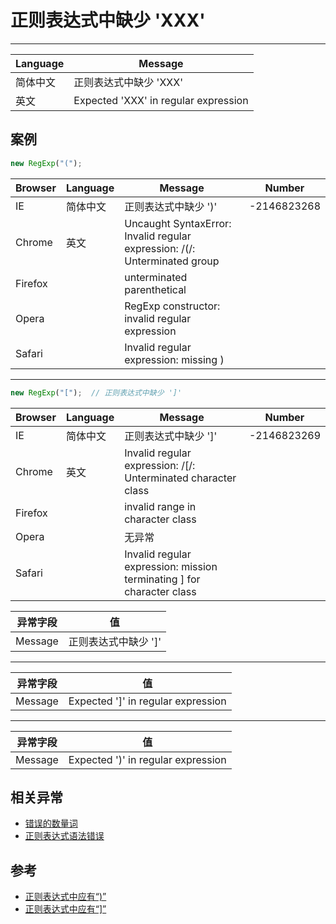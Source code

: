 
# 正则表达式中缺少 'XXX'

----

| Language | Message                              |
|----------|--------------------------------------|
| 简体中文 | 正则表达式中缺少 'XXX'               |
| 英文     | Expected 'XXX' in regular expression |

## 案例

```javascript
new RegExp("(");
```

| Browser | Language | Message                                                                   | Number      |
|---------|----------|---------------------------------------------------------------------------|-------------|
| IE      | 简体中文 | 正则表达式中缺少 ')'                                                      | -2146823268 |
| Chrome  | 英文     | Uncaught SyntaxError: Invalid regular expression: /(/: Unterminated group |             |
| Firefox |          | unterminated parenthetical                                                |             |
| Opera   |          | RegExp constructor: invalid regular expression                            |             |
| Safari  |          | Invalid regular expression: missing )                                     |             |


----

```javascript
new RegExp("[");  // 正则表达式中缺少 ']'
```

| Browser | Language | Message                                                               | Number      |
|---------|----------|-----------------------------------------------------------------------|-------------|
| IE      | 简体中文 | 正则表达式中缺少 ']'                                                  | -2146823269 |
| Chrome  | 英文     | Invalid regular expression: /[/: Unterminated character class         |             |
| Firefox |          | invalid range in character class                                      |             |
| Opera   |          | 无异常                                                                |             |
| Safari  |          | Invalid regular expression: mission terminating ] for character class |             |



| 异常字段 | 值                   |
|----------|----------------------|
| Message  | 正则表达式中缺少 ']' |

----

| 异常字段 | 值                                 |
|----------|------------------------------------|
| Message  | Expected ']' in regular expression |

----

| 异常字段 | 值                                 |
|----------|------------------------------------|
| Message  | Expected ')' in regular expression |

## 相关异常

* [错误的数量词](./unexpected-quantifier.md)
* [正则表达式语法错误](./regular-expression-syntax-error.md)

<!-- 抛出相关异常 -->
<script type="text/javascript">
try{new RegExp('(');}catch(ex){monitor.error(ex);}
try{new RegExp("[");}catch(ex){monitor.error(ex);}
</script>

## 参考

* [正则表达式中应有“)”](http://msdn.microsoft.com/zh-cn/library/5ay321c5%28v=vs.94%29.aspx)
* [正则表达式中应有“\]”](http://msdn.microsoft.com/zh-cn/library/tad157ds%28v=vs.94%29.aspx)
